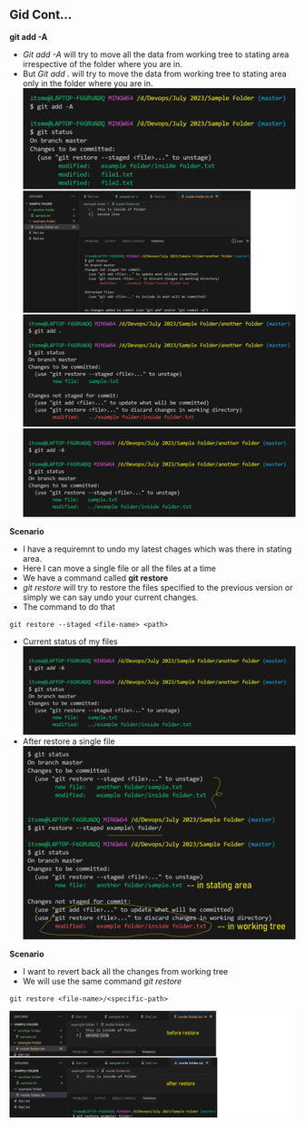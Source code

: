 ## Gid Cont...

**git add -A**
- *Git add -A* will try to move all the data from working tree to stating area irrespective of the folder where you are in.
- But *Git add .* will try to move the data from working tree to stating area only in the folder where you are in.
![Privew](./Images/git24.png)
![Privew](./Images/git25.png)
![Privew](./Images/git26.png)
![Privew](./Images/git27.png)

**Scenario**
- I have a requiremnt to undo my latest chages which was there in stating area.
- Here I can move a single file or all the files at a time
- We have a command called **git restore**
- *git restore* will try to restore the files specified to the previous version or simply we can say undo your current changes.
- The command to do that 
```
git restore --staged <file-name> <path>
```
- Current status of my files
![Privew](./Images/git27.png)
- After restore a single file
![Privew](./Images/git28.png)

**Scenario**
- I want to revert back all the changes from working tree
- We will use the same command *git restore*
```
git restore <file-name>/<specific-path>
```
![Privew](./Images/git29.png)